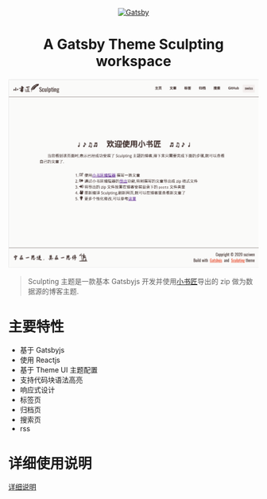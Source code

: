 <p align="center">
  <a href="https://www.gatsbyjs.org">
    <img alt="Gatsby" src="https://www.gatsbyjs.org/monogram.svg" width="60" />
  </a>
</p>
<h1 align="center">
  A Gatsby Theme Sculpting workspace
</h1>

![screenshot](screenshot.png)

> Sculpting 主题是一款基本 Gatsbyjs 开发并使用[小书匠](http://markdown.xiaoshujiang.com)导出的 zip 做为数据源的博客主题.



# 主要特性

 - 基于 Gatsbyjs
 - 使用 Reactjs
 - 基于 Theme UI 主题配置
 - 支持代码块语法高亮
 - 响应式设计
 - 标签页
 - 归档页
 - 搜索页
 - rss


# 详细使用说明

[详细说明](theme/README.md)

